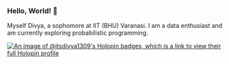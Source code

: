 ### Hello, World! 👋

Myself Divya, a sophomore at IIT (BHU) Varanasi. I am a data enthusiast and am currently exploring probabilistic programming.


[![An image of @itsdivya1309's Holopin badges, which is a link to view their full Holopin profile](https://holopin.me/itsdivya1309)](https://holopin.io/@itsdivya1309)

